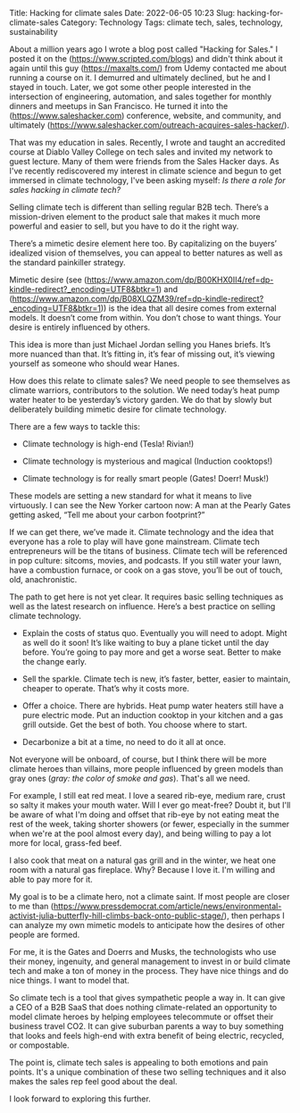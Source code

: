 Title: Hacking for climate sales
Date: 2022-06-05 10:23
Slug: hacking-for-climate-sales
Category: Technology
Tags: climate tech, sales, technology, sustainability

About a million years ago I wrote a blog post called "Hacking for Sales." I posted it on the (https://www.scripted.com/blogs) and didn't think about it again until this guy (https://maxalts.com/) from Udemy contacted me about running a course on it. I demurred and ultimately declined, but he and I stayed in touch. Later, we got some other people interested in the intersection of engineering, automation, and sales together for monthly dinners and meetups in San Francisco. He turned it into the (https://www.saleshacker.com) conference, website, and community, and ultimately (https://www.saleshacker.com/outreach-acquires-sales-hacker/).  

That was my education in sales. Recently, I wrote and taught an accredited course at Diablo Valley College on tech sales and invited my network to guest lecture. Many of them were friends from the Sales Hacker days. As I've recently rediscovered my interest in climate science and begun to get immersed in climate technology, I've been asking myself: *Is there a role for sales hacking in climate tech?*

Selling climate tech is different than selling regular B2B tech. There’s a mission-driven element to the product sale that makes it much more powerful and easier to sell, but you have to do it the right way.

There’s a mimetic desire element here too. By capitalizing on the buyers’ idealized vision of themselves, you can appeal to better natures as well as the standard painkiller strategy. 

Mimetic desire (see (https://www.amazon.com/dp/B00KHX0II4/ref=dp-kindle-redirect?_encoding=UTF8&btkr=1) and (https://www.amazon.com/dp/B08XLQZM39/ref=dp-kindle-redirect?_encoding=UTF8&btkr=1)) is the idea that all desire comes from external models. It doesn’t come from within. You don’t chose to want things. Your desire is entirely influenced by others. 

This idea is more than just Michael Jordan selling you Hanes briefs. It’s more nuanced than that. It’s fitting in, it’s fear of missing out, it’s viewing yourself as someone who should wear Hanes.

How does this relate to climate sales? We need people to see themselves as climate warriors, contributors to the solution. We need today’s heat pump water heater to be yesterday’s victory garden. We do that by slowly but deliberately building mimetic desire for climate technology. 

There are a few ways to tackle this:

- Climate technology is high-end (Tesla! Rivian!)

- Climate technology is mysterious and magical (Induction cooktops!)

- Climate technology is for really smart people (Gates! Doerr! Musk!)

These models are setting a new standard for what it means to live virtuously. I can see the New Yorker cartoon now: A man at the Pearly Gates getting asked, “Tell me about your carbon footprint?”

If we can get there, we’ve made it. Climate technology and the idea that everyone has a role to play will have gone mainstream. Climate tech entrepreneurs will be the titans of business. Climate tech will be referenced in pop culture: sitcoms, movies, and podcasts. If you still water your lawn, have a combustion furnace, or cook on a gas stove, you’ll be out of touch, old, anachronistic. 

The path to get here is not yet clear. It requires basic selling techniques as well as the latest research on influence. Here’s a best practice on selling climate technology.

- Explain the costs of status quo. Eventually you will need to adopt. Might as well do it soon! It’s like waiting to buy a plane ticket until the day before. You’re going to pay more and get a worse seat. Better to make the change early. 

- Sell the sparkle. Climate tech is new, it’s faster, better, easier to maintain, cheaper to operate. That’s why it costs more. 

- Offer a choice. There are hybrids. Heat pump water heaters still have a pure electric mode. Put an induction cooktop in your kitchen and a gas grill outside. Get the best of both. You choose where to start. 

- Decarbonize a bit at a time, no need to do it all at once. 

Not everyone will be onboard, of course, but I think there will be more climate heroes than villains, more people influenced by green models than gray ones (*gray: the color of smoke and gas*). That's all we need. 

For example, I still eat red meat. I love a seared rib-eye, medium rare, crust so salty it makes your mouth water. Will I ever go meat-free? Doubt it, but I'll be aware of what I'm doing and offset that rib-eye by not eating meat the rest of the week, taking shorter showers (or fewer, especially in the summer when we're at the pool almost every day), and being willing to pay a lot more for local, grass-fed beef.  

I also cook that meat on a natural gas grill and in the winter, we heat one room with a natural gas fireplace. Why? Because I love it. I'm willing and able to pay more for it. 

My goal is to be a climate hero, not a climate saint. If most people are closer to me than (https://www.pressdemocrat.com/article/news/environmental-activist-julia-butterfly-hill-climbs-back-onto-public-stage/), then perhaps I can analyze my own mimetic models to anticipate how the desires of other people are formed. 

For me, it is the Gates and Doerrs and Musks, the technologists who use their money, ingenuity, and general management to invest in or build climate tech and make a ton of money in the process. They have nice things and do nice things.  I want to model that. 

So climate tech is a tool that gives sympathetic people a way in. It can give a CEO of a B2B SaaS that does nothing climate-related an opportunity to model climate heroes by helping employees telecommute or offset their business travel CO2. It can give suburban parents a way to buy something that looks and feels high-end with extra benefit of being electric, recycled, or compostable. 

The point is, climate tech sales is appealing to both emotions and pain points. It's a unique combination of these two selling techniques and it also makes the sales rep feel good about the deal. 

I look forward to exploring this further.